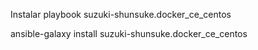 Instalar playbook suzuki-shunsuke.docker_ce_centos

ansible-galaxy install suzuki-shunsuke.docker_ce_centos
